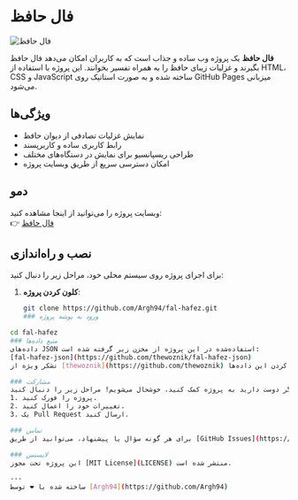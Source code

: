 # فال حافظ

![فال حافظ](https://via.placeholder.com/800x200.png?text=فال+حافظ) <!-- در صورت وجود تصویر بنر، لینک آن را جایگزین کنید -->

**فال حافظ** یک پروژه وب ساده و جذاب است که به کاربران امکان می‌دهد فال حافظ بگیرند و غزلیات زیبای حافظ را به همراه تفسیر بخوانند. این پروژه با استفاده از HTML، CSS و JavaScript ساخته شده و به صورت استاتیک روی GitHub Pages میزبانی می‌شود.

## ویژگی‌ها
- نمایش غزلیات تصادفی از دیوان حافظ
- رابط کاربری ساده و کاربرپسند
- طراحی ریسپانسیو برای نمایش در دستگاه‌های مختلف
- امکان دسترسی سریع از طریق وبسایت پروژه

## دمو
وبسایت پروژه را می‌توانید از اینجا مشاهده کنید:  
👉 [فال حافظ](https://argh94.github.io/fal-hafez/)

## نصب و راه‌اندازی
برای اجرای پروژه روی سیستم محلی خود، مراحل زیر را دنبال کنید:

1. **کلون کردن پروژه**:
   ```bash
   git clone https://github.com/Argh94/fal-hafez.git
   ### ورود به پوشه پروژه
```bash
cd fal-hafez
### منبع داده‌ها
داده‌های JSON استفاده‌شده در این پروژه از مخزن زیر گرفته شده است:  
[fal-hafez-json](https://github.com/thewoznik/fal-hafez-json)  
تشکر ویژه از [thewoznik](https://github.com/thewoznik) برای فراهم کردن این داده‌ها.

### مشارکت
اگر دوست دارید به پروژه کمک کنید، خوشحال می‌شویم! مراحل زیر را دنبال کنید:  
1. پروژه را فورک کنید.  
2. تغییرات خود را اعمال کنید.  
3. یک Pull Request ارسال کنید.

### تماس
برای هر گونه سؤال یا پیشنهاد، می‌توانید از طریق [GitHub Issues](https://github.com/Argh94/fal-hafez/issues) با من در ارتباط باشید.

### لایسنس
این پروژه تحت مجوز [MIT License](LICENSE) منتشر شده است.

---
ساخته شده با ❤️ توسط [Argh94](https://github.com/Argh94)
